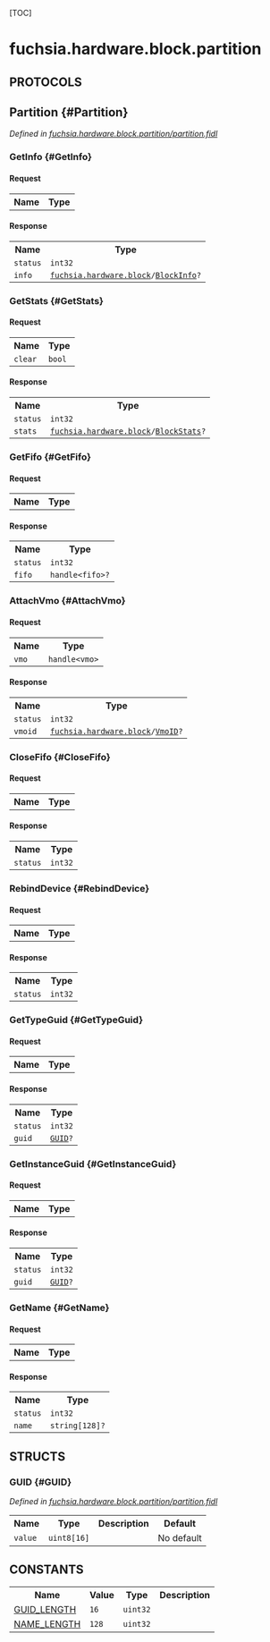[TOC]

# fuchsia.hardware.block.partition


## **PROTOCOLS**

## Partition {#Partition}
*Defined in [fuchsia.hardware.block.partition/partition.fidl](https://fuchsia.googlesource.com/fuchsia/+/master/zircon/system/fidl/fuchsia-hardware-block-partition/partition.fidl#21)*


### GetInfo {#GetInfo}


#### Request
<table>
    <tr><th>Name</th><th>Type</th></tr>
    </table>


#### Response
<table>
    <tr><th>Name</th><th>Type</th></tr>
    <tr>
            <td><code>status</code></td>
            <td>
                <code>int32</code>
            </td>
        </tr><tr>
            <td><code>info</code></td>
            <td>
                <code><a class='link' href='../fuchsia.hardware.block/'>fuchsia.hardware.block</a>/<a class='link' href='../fuchsia.hardware.block/#BlockInfo'>BlockInfo</a>?</code>
            </td>
        </tr></table>

### GetStats {#GetStats}


#### Request
<table>
    <tr><th>Name</th><th>Type</th></tr>
    <tr>
            <td><code>clear</code></td>
            <td>
                <code>bool</code>
            </td>
        </tr></table>


#### Response
<table>
    <tr><th>Name</th><th>Type</th></tr>
    <tr>
            <td><code>status</code></td>
            <td>
                <code>int32</code>
            </td>
        </tr><tr>
            <td><code>stats</code></td>
            <td>
                <code><a class='link' href='../fuchsia.hardware.block/'>fuchsia.hardware.block</a>/<a class='link' href='../fuchsia.hardware.block/#BlockStats'>BlockStats</a>?</code>
            </td>
        </tr></table>

### GetFifo {#GetFifo}


#### Request
<table>
    <tr><th>Name</th><th>Type</th></tr>
    </table>


#### Response
<table>
    <tr><th>Name</th><th>Type</th></tr>
    <tr>
            <td><code>status</code></td>
            <td>
                <code>int32</code>
            </td>
        </tr><tr>
            <td><code>fifo</code></td>
            <td>
                <code>handle&lt;fifo&gt;?</code>
            </td>
        </tr></table>

### AttachVmo {#AttachVmo}


#### Request
<table>
    <tr><th>Name</th><th>Type</th></tr>
    <tr>
            <td><code>vmo</code></td>
            <td>
                <code>handle&lt;vmo&gt;</code>
            </td>
        </tr></table>


#### Response
<table>
    <tr><th>Name</th><th>Type</th></tr>
    <tr>
            <td><code>status</code></td>
            <td>
                <code>int32</code>
            </td>
        </tr><tr>
            <td><code>vmoid</code></td>
            <td>
                <code><a class='link' href='../fuchsia.hardware.block/'>fuchsia.hardware.block</a>/<a class='link' href='../fuchsia.hardware.block/#VmoID'>VmoID</a>?</code>
            </td>
        </tr></table>

### CloseFifo {#CloseFifo}


#### Request
<table>
    <tr><th>Name</th><th>Type</th></tr>
    </table>


#### Response
<table>
    <tr><th>Name</th><th>Type</th></tr>
    <tr>
            <td><code>status</code></td>
            <td>
                <code>int32</code>
            </td>
        </tr></table>

### RebindDevice {#RebindDevice}


#### Request
<table>
    <tr><th>Name</th><th>Type</th></tr>
    </table>


#### Response
<table>
    <tr><th>Name</th><th>Type</th></tr>
    <tr>
            <td><code>status</code></td>
            <td>
                <code>int32</code>
            </td>
        </tr></table>

### GetTypeGuid {#GetTypeGuid}


#### Request
<table>
    <tr><th>Name</th><th>Type</th></tr>
    </table>


#### Response
<table>
    <tr><th>Name</th><th>Type</th></tr>
    <tr>
            <td><code>status</code></td>
            <td>
                <code>int32</code>
            </td>
        </tr><tr>
            <td><code>guid</code></td>
            <td>
                <code><a class='link' href='#GUID'>GUID</a>?</code>
            </td>
        </tr></table>

### GetInstanceGuid {#GetInstanceGuid}


#### Request
<table>
    <tr><th>Name</th><th>Type</th></tr>
    </table>


#### Response
<table>
    <tr><th>Name</th><th>Type</th></tr>
    <tr>
            <td><code>status</code></td>
            <td>
                <code>int32</code>
            </td>
        </tr><tr>
            <td><code>guid</code></td>
            <td>
                <code><a class='link' href='#GUID'>GUID</a>?</code>
            </td>
        </tr></table>

### GetName {#GetName}


#### Request
<table>
    <tr><th>Name</th><th>Type</th></tr>
    </table>


#### Response
<table>
    <tr><th>Name</th><th>Type</th></tr>
    <tr>
            <td><code>status</code></td>
            <td>
                <code>int32</code>
            </td>
        </tr><tr>
            <td><code>name</code></td>
            <td>
                <code>string[128]?</code>
            </td>
        </tr></table>



## **STRUCTS**

### GUID {#GUID}
*Defined in [fuchsia.hardware.block.partition/partition.fidl](https://fuchsia.googlesource.com/fuchsia/+/master/zircon/system/fidl/fuchsia-hardware-block-partition/partition.fidl#14)*





<table>
    <tr><th>Name</th><th>Type</th><th>Description</th><th>Default</th></tr><tr>
            <td><code>value</code></td>
            <td>
                <code>uint8[16]</code>
            </td>
            <td></td>
            <td>No default</td>
        </tr>
</table>













## **CONSTANTS**

<table>
    <tr><th>Name</th><th>Value</th><th>Type</th><th>Description</th></tr><tr>
            <td><a href="https://fuchsia.googlesource.com/fuchsia/+/master/zircon/system/fidl/fuchsia-hardware-block-partition/partition.fidl#9">GUID_LENGTH</a></td>
            <td>
                    <code>16</code>
                </td>
                <td><code>uint32</code></td>
            <td></td>
        </tr>
    <tr>
            <td><a href="https://fuchsia.googlesource.com/fuchsia/+/master/zircon/system/fidl/fuchsia-hardware-block-partition/partition.fidl#10">NAME_LENGTH</a></td>
            <td>
                    <code>128</code>
                </td>
                <td><code>uint32</code></td>
            <td></td>
        </tr>
    
</table>

